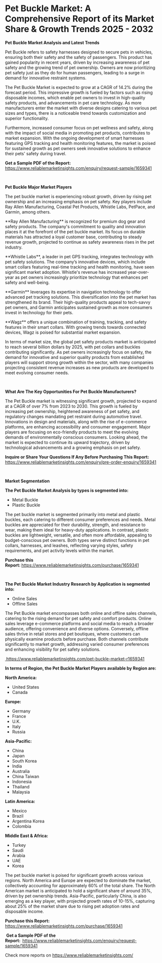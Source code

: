 <p><h1>Pet Buckle Market: A Comprehensive Report of its Market Share & Growth Trends 2025 - 2032</h1></p><p><strong>Pet Buckle Market Analysis and Latest Trends</strong></p>
<p><p>Pet Buckle refers to safety harnesses designed to secure pets in vehicles, ensuring both their safety and the safety of passengers. This product has gained popularity in recent years, driven by increasing awareness of pet safety and the growing trend of pet ownership. Owners are now prioritizing pet safety just as they do for human passengers, leading to a surge in demand for innovative restraint systems.</p><p>The Pet Buckle Market is expected to grow at a CAGR of 14.2% during the forecast period. This impressive growth is fueled by factors such as rising disposable incomes, which enable pet owners to invest in high-quality safety products, and advancements in pet care technology. As more manufacturers enter the market with diverse designs catering to various pet sizes and types, there is a noticeable trend towards customization and superior functionality.</p><p>Furthermore, increased consumer focus on pet wellness and safety, along with the impact of social media in promoting pet products, contributes to market expansion. With the ongoing development of smart harnesses featuring GPS tracking and health monitoring features, the market is poised for sustained growth as pet owners seek innovative solutions to enhance their pets' safety during travel.</p></p>
<p><strong>Get a Sample PDF of the Report:&nbsp;</strong> <a href="https://www.reliablemarketinsights.com/enquiry/request-sample/1659341?utm_campaign=2100&utm_medium=2&utm_source=Github&utm_content=ia&utm_term=06022025&utm_id=pet-buckle">https://www.reliablemarketinsights.com/enquiry/request-sample/1659341</a></p>
<p>&nbsp;</p>
<p><strong>Pet Buckle Major Market Players</strong></p>
<p><p>The pet buckle market is experiencing robust growth, driven by rising pet ownership and an increasing emphasis on pet safety. Key players include Ray Allen Manufacturing, Coastal Pet Products, Whistle Labs, PetPace, and Garmin, among others.</p><p>**Ray Allen Manufacturing** is recognized for premium dog gear and safety products. The company's commitment to quality and innovation places it at the forefront of the pet buckle market. Its focus on durable materials has attracted a loyal customer base, contributing to steady revenue growth, projected to continue as safety awareness rises in the pet industry.</p><p>**Whistle Labs**, a leader in pet GPS tracking, integrates technology with pet safety solutions. The company’s innovative devices, which include smart collars featuring real-time tracking and health monitoring, have seen significant market adoption. Whistle's revenue has increased year-over-year as pet owners increasingly prioritize technology that enhances pet safety and well-being.</p><p>**Garmin** leverages its expertise in navigation technology to offer advanced pet tracking solutions. This diversification into the pet market has strengthened its brand. Their high-quality products appeal to tech-savvy pet owners, and Garmin anticipates sustained growth as more consumers invest in technology for their pets.</p><p>**Wagz** offers a unique combination of training, tracking, and safety features in their smart collars. With growing trends towards connected devices, Wagz is poised for substantial market expansion.</p><p>In terms of market size, the global pet safety products market is anticipated to reach several billion dollars by 2025, with pet collars and buckles contributing significantly. As pet owners increasingly focus on safety, the demand for innovative and superior quality products from established players will support strong growth within the sector, with many companies projecting consistent revenue increases as new products are developed to meet evolving consumer needs.</p></p>
<p>&nbsp;</p>
<p><strong>What Are The Key Opportunities For Pet Buckle Manufacturers?</strong></p>
<p><p>The Pet Buckle market is witnessing significant growth, projected to expand at a CAGR of over 7% from 2023 to 2030. This growth is fueled by increasing pet ownership, heightened awareness of pet safety, and regulatory changes mandating pet restraint during automotive travel. Innovations in design and materials, along with the rise of e-commerce platforms, are enhancing accessibility and consumer engagement. Major players are focusing on eco-friendly products to meet the evolving demands of environmentally conscious consumers. Looking ahead, the market is expected to continue its upward trajectory, driven by technological advancements and a growing emphasis on pet safety.</p></p>
<p><strong>Inquire or Share Your Questions If Any Before Purchasing This Report:</strong> <a href="https://www.reliablemarketinsights.com/enquiry/pre-order-enquiry/1659341?utm_campaign=2100&utm_medium=2&utm_source=Github&utm_content=ia&utm_term=06022025&utm_id=pet-buckle">https://www.reliablemarketinsights.com/enquiry/pre-order-enquiry/1659341</a></p>
<p>&nbsp;</p>
<p><strong>Market Segmentation</strong></p>
<p><strong>The Pet Buckle Market Analysis by types is segmented into:</strong></p>
<p><ul><li>Metal Buckle</li><li>Plastic Buckle</li></ul></p>
<p><p>The pet buckle market is segmented primarily into metal and plastic buckles, each catering to different consumer preferences and needs. Metal buckles are appreciated for their durability, strength, and resistance to wear, making them ideal for heavy-duty applications. In contrast, plastic buckles are lightweight, versatile, and often more affordable, appealing to budget-conscious pet owners. Both types serve distinct functions in pet collars, harnesses, and leashes, reflecting varying styles, safety requirements, and pet activity levels within the market.</p></p>
<p><strong>Purchase this Report:&nbsp;</strong><a href="https://www.reliablemarketinsights.com/purchase/1659341?utm_campaign=2100&utm_medium=2&utm_source=Github&utm_content=ia&utm_term=06022025&utm_id=pet-buckle">https://www.reliablemarketinsights.com/purchase/1659341</a></p>
<p>&nbsp;</p>
<p><strong>The Pet Buckle Market Industry Research by Application is segmented into:</strong></p>
<p><ul><li>Online Sales</li><li>Offline Sales</li></ul></p>
<p><p>The Pet Buckle market encompasses both online and offline sales channels, catering to the rising demand for pet safety and comfort products. Online sales leverage e-commerce platforms and social media to reach a broader audience, offering convenience and diverse options. Conversely, offline sales thrive in retail stores and pet boutiques, where customers can physically examine products before purchase. Both channels contribute significantly to market growth, addressing varied consumer preferences and enhancing visibility for pet safety solutions.</p></p>
<p><a href="https://www.reliablemarketinsights.com/pet-buckle-market-r1659341?utm_campaign=2100&utm_medium=2&utm_source=Github&utm_content=ia&utm_term=06022025&utm_id=pet-buckle">&nbsp;https://www.reliablemarketinsights.com/pet-buckle-market-r1659341</a></p>
<p><strong>In terms of Region, the Pet Buckle Market Players available by Region are:</strong></p>
<p>
    <p> <strong> North America: </strong>
        <ul>
            <li>United States</li>
            <li>Canada</li>
        </ul>
        </p> 
    <p> <strong> Europe: </strong>
        <ul>
            <li>Germany</li>
            <li>France</li>
            <li>U.K.</li>
            <li>Italy</li>
            <li>Russia</li>
        </ul>
        </p> 
    <p> <strong> Asia-Pacific: </strong>
        <ul>
            <li>China</li>
            <li>Japan</li>
            <li>South Korea</li>
            <li>India</li>
            <li>Australia</li>
            <li>China Taiwan</li>
            <li>Indonesia</li>
            <li>Thailand</li>
            <li>Malaysia</li>
        </ul>
        </p> 
    <p> <strong> Latin America: </strong>
        <ul>
            <li>Mexico</li>
            <li>Brazil</li>
            <li>Argentina Korea</li>
            <li>Colombia</li>
        </ul>
        </p> 
    <p> <strong> Middle East & Africa: </strong>
        <ul>
            <li>Turkey</li>
            <li>Saudi</li>
            <li>Arabia</li>
            <li>UAE</li>
            <li>Korea</li>
        </ul>
    </p>
    </p>
<p><p>The pet buckle market is poised for significant growth across various regions. North America and Europe are expected to dominate the market, collectively accounting for approximately 60% of the total share. The North American market is anticipated to hold a significant share of around 35%, driven by pet ownership trends. Asia-Pacific, particularly China, is also emerging as a key player, with projected growth rates of 10-15%, capturing about 25% of the market share due to rising pet adoption rates and disposable income.</p></p>
<p><strong>Purchase this Report: </strong><a href="https://www.reliablemarketinsights.com/purchase/1659341?utm_campaign=2100&utm_medium=2&utm_source=Github&utm_content=ia&utm_term=06022025&utm_id=pet-buckle">https://www.reliablemarketinsights.com/purchase/1659341</a></p>
<p>&nbsp;<strong>Get a Sample PDF of the Report:&nbsp;&nbsp;</strong><a href="https://www.reliablemarketinsights.com/enquiry/request-sample/1659341?utm_campaign=2100&utm_medium=2&utm_source=Github&utm_content=ia&utm_term=06022025&utm_id=pet-buckle">https://www.reliablemarketinsights.com/enquiry/request-sample/1659341</a></p>
<p><strong></strong></p>
<p>Check more reports on <a href="https://www.reliablemarketinsights.com/?utm_campaign=2100&utm_medium=2&utm_source=Github&utm_content=ia&utm_term=06022025&utm_id=pet-buckle">https://www.reliablemarketinsights.com/</a></p>